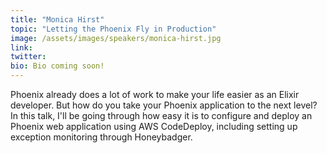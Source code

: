 ```yaml
---
title: "Monica Hirst"
topic: "Letting the Phoenix Fly in Production"
image: /assets/images/speakers/monica-hirst.jpg
link:
twitter: 
bio: Bio coming soon!
---
```

Phoenix already does a lot of work to make your life easier as an Elixir developer. But how do you take your Phoenix application to the next level?
In this talk, I'll be going through how easy it is to configure and deploy an Phoenix web application using AWS CodeDeploy, including setting up exception monitoring through Honeybadger.

